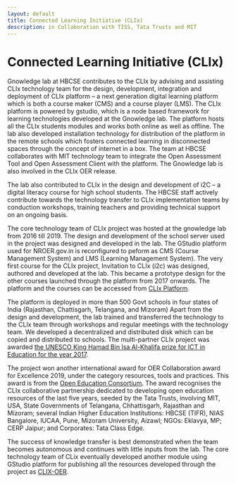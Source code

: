 ```yaml
--- 
layout: default
title: Connected Learning Initiative (CLIx)
description: in Collaboration with TISS, Tata Trusts and MIT
---
```


# Connected Learning Initiative (CLIx)

Gnowledge lab at HBCSE contributes to the CLIx by advising and assisting CLIx technology team for the design, development, integration and deployment of CLIx platform – a next generation digital learning platform which is both a course maker (CMS) and a course player (LMS). The CLIx platform is powered by gstudio, which is a node based framework for learning technologies developed at the Gnowledge lab. The platform hosts all the CLIx students modules and works both online as well as offline. The lab also developed installation technology for distribution of the platform in the remote schools which fosters connected learning in disconnected spaces through the concept of internet in a box. The team at HBCSE collaborates with MIT technology team to integrate the Open Assessment Tool and Open Assessment Client with the platform. The Gnowledge lab is also involved in the CLIx OER release.

The lab also contributed to CLIx in the design and development of i2C – a digital literacy course for high school students. The HBCSE staff actively contribute towards the technology transfer to CLIx implementation teams by conduction workshops, training teachers and providing technical support on an ongoing basis.

The core technology team of CLIx project was hosted at the gnowledge lab from 2016 till 2019. The design and development of the school server used in the project was designed and developed in the lab.
The GStudio platform used for NROER.gov.in is reconfigured to peform as CMS (Course Management System) and LMS (Learning Management System). 
The very first course for the CLIx project, Invitation to CLIx (i2c) was designed, authored and developed at the lab.
This became a prototype design for the other courses launched through the platform from 2017 onwards. 
The platform and the courses can be accessed from [CLIx Platform](https://clixplatform.tiss.edu/). 

The platform is deployed in more than 500 Govt schools in four states of India  (Rajasthan, Chattisgarh, Telangana, and Mizoram) 
Apart from the design and development, the lab trained and transferred the technology to the CLIx 
team through workshops and regular meetings with the technology team. We developed
a decentralized and distributed disk which can be copied and distributed to schools. The
multi-partner CLIx project was awarded [the UNESCO King Hamad Bin Isa Al-Khalifa prize for ICT in Education for the year 2017](https://clix.tiss.edu/clix-wins-ict-in-education-prize-07-03-18/). 

The project won another international award for OER Collaboration award for Excellence 2019, 
under the category resources, tools and practices. This award is from the [Open Education Consortium](https://www.oeconsortium.org/projects/open-education-awards-for-excellence/2019-winners-of-oe-awards/tools-and-practices-awards/).
The award recognises the CLIx collaborative partnership dedicated to developing open education resources of the last five years, 
seeded by the Tata Trusts, involving MIT, USA, State Governments of Telangana, Chhattisgarh, Rajasthan and Mizoram; 
several Indian Higher Education Institutions: HBCSE (TIFR), NIAS Bangalore, IUCAA, Pune, Mizoram University, Aizawl; NGOs: 
Eklavya, MP; CERP Jaipur; and Corporates: Tata Class Edge. 

The success of knowledge transfer is best demonstrated when the team becomes autonomous and continues with little inputs from the lab.
The core technology team of CLix eventually developed another module using GStudio platform for publishing all the resources developed
through the project as [CLIX-OER](https://clixoer.tiss.edu/). 
